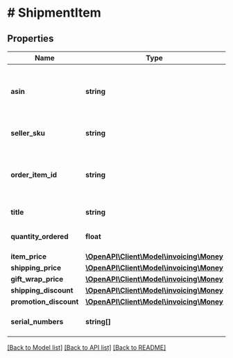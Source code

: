 # # ShipmentItem

## Properties

Name | Type | Description | Notes
------------ | ------------- | ------------- | -------------
**asin** | **string** | The Amazon Standard Identification Number (ASIN) of the item. | [optional]
**seller_sku** | **string** | The seller SKU of the item. | [optional]
**order_item_id** | **string** | The Amazon-defined identifier for the order item. | [optional]
**title** | **string** | The name of the item. | [optional]
**quantity_ordered** | **float** | The number of items ordered. | [optional]
**item_price** | [**\OpenAPI\Client\Model\invoicing\Money**](Money.md) |  | [optional]
**shipping_price** | [**\OpenAPI\Client\Model\invoicing\Money**](Money.md) |  | [optional]
**gift_wrap_price** | [**\OpenAPI\Client\Model\invoicing\Money**](Money.md) |  | [optional]
**shipping_discount** | [**\OpenAPI\Client\Model\invoicing\Money**](Money.md) |  | [optional]
**promotion_discount** | [**\OpenAPI\Client\Model\invoicing\Money**](Money.md) |  | [optional]
**serial_numbers** | **string[]** | The list of serial numbers. | [optional]

[[Back to Model list]](../../README.md#models) [[Back to API list]](../../README.md#endpoints) [[Back to README]](../../README.md)
